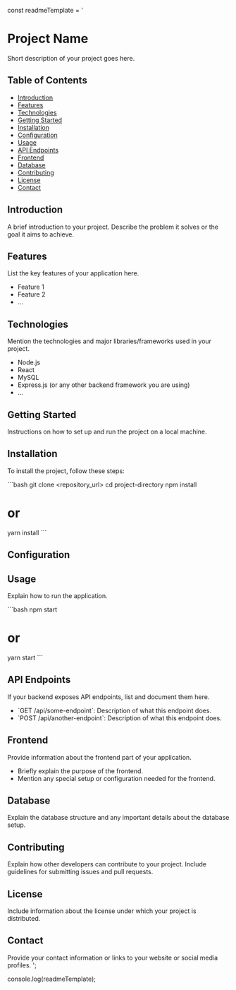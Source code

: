 const readmeTemplate = '
# Project Name

Short description of your project goes here.

## Table of Contents

- [Introduction](#introduction)
- [Features](#features)
- [Technologies](#technologies)
- [Getting Started](#getting-started)
- [Installation](#installation)
- [Configuration](#configuration)
- [Usage](#usage)
- [API Endpoints](#api-endpoints)
- [Frontend](#frontend)
- [Database](#database)
- [Contributing](#contributing)
- [License](#license)
- [Contact](#contact)

## Introduction

A brief introduction to your project. Describe the problem it solves or the goal it aims to achieve.

## Features

List the key features of your application here.

- Feature 1
- Feature 2
- ...

## Technologies

Mention the technologies and major libraries/frameworks used in your project.

- Node.js
- React
- MySQL
- Express.js (or any other backend framework you are using)
- ...

## Getting Started

Instructions on how to set up and run the project on a local machine.

## Installation

To install the project, follow these steps:

\`\`\`bash
git clone <repository_url>
cd project-directory
npm install
# or
yarn install
\`\`\`

## Configuration

<!-- Describe any necessary configuration steps here. For example, setting up environment variables or database connections. -->

## Usage

Explain how to run the application.

\`\`\`bash
npm start
# or
yarn start
\`\`\`

## API Endpoints

If your backend exposes API endpoints, list and document them here.

- \`GET /api/some-endpoint\`: Description of what this endpoint does.
- \`POST /api/another-endpoint\`: Description of what this endpoint does.

## Frontend

Provide information about the frontend part of your application.

- Briefly explain the purpose of the frontend.
- Mention any special setup or configuration needed for the frontend.

## Database

Explain the database structure and any important details about the database setup.

## Contributing

Explain how other developers can contribute to your project. Include guidelines for submitting issues and pull requests.

## License

Include information about the license under which your project is distributed.

## Contact

Provide your contact information or links to your website or social media profiles.
';

console.log(readmeTemplate);
